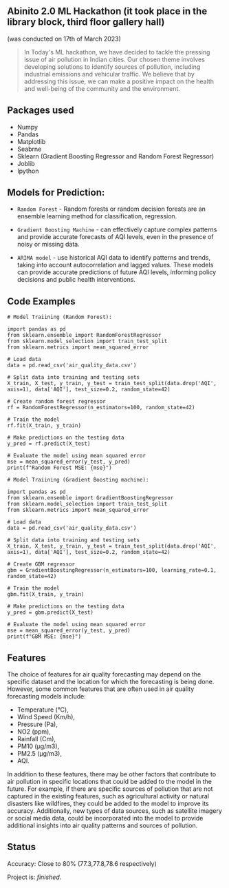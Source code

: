 ## Abinito 2.0 ML Hackathon (it took place in the library block, third floor gallery hall)

(was conducted on 17th of March 2023)

> In Today's ML hackathon, we have decided to tackle the pressing issue of air pollution in Indian cities. Our chosen theme involves developing solutions to identify sources of pollution, including industrial emissions and vehicular traffic. We believe that by addressing this issue, we can make a positive impact on the health and well-being of the community and the environment.

## Packages used

* Numpy
* Pandas
* Matplotlib
* Seabrne
* Sklearn (Gradient Boosting Regressor and Random Forest Regressor)
* Joblib
* Ipython

## Models for Prediction:

* `Random Forest` - Random forests or random decision forests are an ensemble learning method for classification, regression.

* `Gradient Boosting Machine` -  can effectively capture complex patterns and provide accurate forecasts of AQI levels, even in the presence of noisy or missing data.

* `ARIMA model` - use historical AQI data to identify patterns and trends, taking into account autocorrelation and lagged values. These models can provide accurate predictions of future AQI levels, informing policy decisions and public health interventions.

## Code Examples

````
# Model Traiining (Random Forest):

import pandas as pd
from sklearn.ensemble import RandomForestRegressor
from sklearn.model_selection import train_test_split
from sklearn.metrics import mean_squared_error

# Load data
data = pd.read_csv('air_quality_data.csv')

# Split data into training and testing sets
X_train, X_test, y_train, y_test = train_test_split(data.drop('AQI', axis=1), data['AQI'], test_size=0.2, random_state=42)

# Create random forest regressor
rf = RandomForestRegressor(n_estimators=100, random_state=42)

# Train the model
rf.fit(X_train, y_train)

# Make predictions on the testing data
y_pred = rf.predict(X_test)

# Evaluate the model using mean squared error
mse = mean_squared_error(y_test, y_pred)
print(f"Random Forest MSE: {mse}")

````



````
# Model Traiining (Gradient Boosting machine):

import pandas as pd
from sklearn.ensemble import GradientBoostingRegressor
from sklearn.model_selection import train_test_split
from sklearn.metrics import mean_squared_error

# Load data
data = pd.read_csv('air_quality_data.csv')

# Split data into training and testing sets
X_train, X_test, y_train, y_test = train_test_split(data.drop('AQI', axis=1), data['AQI'], test_size=0.2, random_state=42)

# Create GBM regressor
gbm = GradientBoostingRegressor(n_estimators=100, learning_rate=0.1, random_state=42)

# Train the model
gbm.fit(X_train, y_train)

# Make predictions on the testing data
y_pred = gbm.predict(X_test)

# Evaluate the model using mean squared error
mse = mean_squared_error(y_test, y_pred)
print(f"GBM MSE: {mse}")

````

## Features

The choice of features for air quality forecasting may depend on the specific dataset and the location for which the forecasting is being done. However, some common features that are often used in air quality forecasting models include:

* Temperature (°C),
* Wind Speed (Km/h),
* Pressure (Pa),
* NO2 (ppm),
* Rainfall (Cm),
* PM10 (μg/m3),
* PM2.5 (μg/m3),
* AQI.

In addition to these features, there may be other factors that contribute to air pollution in specific locations that could be added to the model in the future. For example, if there are specific sources of pollution that are not captured in the existing features, such as agricultural activity or natural disasters like wildfires, they could be added to the model to improve its accuracy. Additionally, new types of data sources, such as satellite imagery or social media data, could be incorporated into the model to provide additional insights into air quality patterns and sources of pollution.

## Status

Accuracy: Close to 80% (77.3,77.8,78.6 respectively)

Project is: _finished_.

